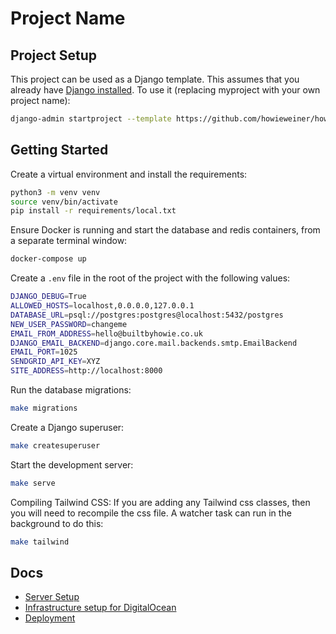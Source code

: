 # Project Name

## Project Setup
This project can be used as a Django template. This assumes that you already have [Django installed](https://docs.djangoproject.com/en/4.2/topics/install/#installing-official-release). To use it (replacing myproject with your own project name):
```bash
django-admin startproject --template https://github.com/howieweiner/howies-django-template/archive/refs/heads/main.zip --extension=py,md --name=Makefile myproject .
```

## Getting Started

Create a virtual environment and install the requirements:

```bash
python3 -m venv venv
source venv/bin/activate
pip install -r requirements/local.txt
```

Ensure Docker is running and start the database and redis containers,
from a separate terminal window:

```bash
docker-compose up
```

Create a `.env` file in the root of the project with the following values:

```bash
DJANGO_DEBUG=True
ALLOWED_HOSTS=localhost,0.0.0.0,127.0.0.1
DATABASE_URL=psql://postgres:postgres@localhost:5432/postgres
NEW_USER_PASSWORD=changeme
EMAIL_FROM_ADDRESS=hello@builtbyhowie.co.uk
DJANGO_EMAIL_BACKEND=django.core.mail.backends.smtp.EmailBackend
EMAIL_PORT=1025
SENDGRID_API_KEY=XYZ
SITE_ADDRESS=http://localhost:8000
```

Run the database migrations:
```bash
make migrations
```

Create a Django superuser:

```bash
make createsuperuser
```

Start the development server:

```bash
make serve
```

Compiling Tailwind CSS:
If you are adding any Tailwind css classes, then you will need to recompile the css file.
A watcher task can run in the background to do this:

```bash 
make tailwind
```

## Docs

- [Server Setup](docs/server_setup.md)
- [Infrastructure setup for DigitalOcean](docs/infra.md)
- [Deployment](docs/deployment.md)
